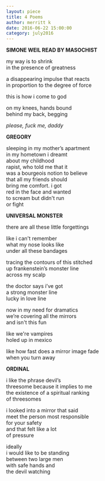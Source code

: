 ```yaml
---
layout: piece
title: 4 Poems
author: merritt k
date: 2016-06-22 15:00:00
category: july2016
---
```


**SIMONE WEIL READ BY MASOCHIST**

my way is to shrink<br>
in the presence of greatness<br>

a disappearing impulse that reacts <br>
in proportion to the degree of force<br>

this is how i come to god<br>

on my knees, hands bound<br>
behind my back, begging<br>

<i>please, fuck me, daddy</i>

**GREGORY**

sleeping in my mother’s apartment<br>
in my hometown i dreamt <br>
about my childhood<br>
rapist, who told me that it<br>
was a bourgeois notion to believe<br>
that all my friends should<br>
bring me comfort. i got<br>
red in the face and wanted<br>
to scream but didn't run<br>
or fight<br>

**UNIVERSAL MONSTER**

there are all these little forgettings<br>

like i can't remember <br>
what my nose looks like<br>
under all these bandages<br>

tracing the contours of this stitched<br>
up frankenstein’s monster line<br>
across my scalp<br>

the doctor says i’ve got <br>
a strong monster line <br>
lucky in love line <br>

now in my need for dramatics <br>
we’re covering all the mirrors<br>
and isn't this fun<br>

like we're vampires<br>
holed up in mexico<br>

like how fast does a mirror image fade<br>
when you turn away<br>

**ORDINAL**

i like the phrase devil’s <br>
threesome because it implies to me<br>
the existence of a spiritual ranking<br>
of threesomes<br>

i looked into a mirror that said<br>
meet the person most responsible<br>
for your safety <br>
and that felt like a lot<br>
of pressure<br>

ideally <br>
i would like to be standing <br>
between two large men <br>
with safe hands and<br>
the devil watching<br>

